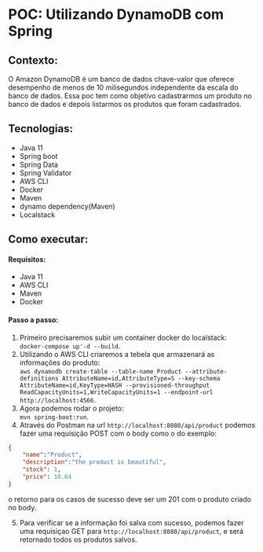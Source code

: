# POC: Utilizando DynamoDB com Spring

## Contexto:
O Amazon DynamoDB é um banco de dados chave-valor que oferece desempenho de menos de 10 milisegundos independente da escala do banco de dados. Essa poc tem como objetivo cadastrarmos um produto no banco de dados e depois listarmos os produtos que foram cadastrados.

## Tecnologias:
- Java 11
- Spring boot
- Spring Data
- Spring Validator
- AWS CLI
- Docker
- Maven
- dynamo dependency(Maven)
- Localstack
## Como executar:

#### Requisitos:
- Java 11
- AWS CLI
- Maven
- Docker

#### Passo a passo:

1. Primeiro precisaremos subir um container docker do localstack:  
`docker-compose up'-d --build`.
2. Utilizando o AWS CLI criaremos a tebela que armazenará as informações do produto:  
`aws dynamodb create-table --table-name Product --attribute-definitions AttributeName=id,AttributeType=S --key-schema AttributeName=id,KeyType=HASH --provisioned-throughput ReadCapacityUnits=1,WriteCapacityUnits=1 --endpoint-url http://localhost:4566`.
3. Agora podemos rodar o projeto:  
`mvn spring-boot:run`.
4. Através do Postman na url `http://localhost:8080/api/product` podemos fazer uma requisição POST com o body como o do exemplo:
``` JSON
{
    "name":"Product",
    "description":"the product is beautiful",
    "stock": 1,
    "price": 10.64
}
```
o retorno para os casos de sucesso deve ser um 201 com o produto criado no body.  

5. Para verificar se a informação foi salva com sucesso, podemos fazer uma requisiçao GET para `http://localhost:8080/api/product`, e será retornado todos os produtos salvos.
